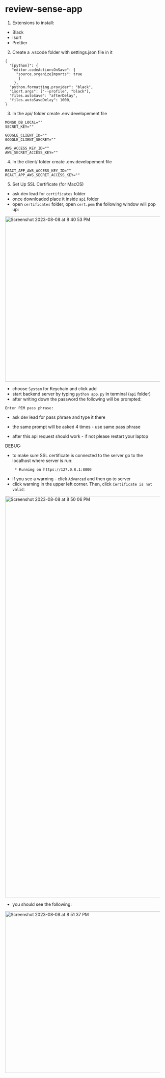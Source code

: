 # review-sense-app

1. Extensions to install:

- Black
- isort 
- Prettier 

2. Create a .vscode folder with settings.json file in it

```
{
  "[python]": {
   "editor.codeActionsOnSave": {
     "source.organizeImports": true
      }
    },
  "python.formatting.provider": "black",
  "isort.args": ["--profile", "black"],
  "files.autoSave": "afterDelay",
  "files.autoSaveDelay": 1000,
}
```

3. In the api/ folder create .env.developement file 

```
MONGO_DB_LOCAL=""
SECRET_KEY=""

GOOGLE_CLIENT_ID=""
GOOGLE_CLIENT_SECRET=""

AWS_ACCESS_KEY_ID=""
AWS_SECRET_ACCESS_KEY=""
```

4. In the client/ folder create .env.developement file 

```
REACT_APP_AWS_ACCESS_KEY_ID=""
REACT_APP_AWS_SECRET_ACCESS_KEY=""
```

5. Set Up SSL Certificate
(for MacOS)
- ask dev lead for `certificates` folder
- once downloaded place it inside `api` folder
- open `certificates` folder, open `cert.pem` the following window will pop up:
<img width="538" alt="Screenshot 2023-08-08 at 8 40 53 PM" src="https://github.com/review-sense/review-sense-app/assets/100636075/9b306ec2-f638-467a-a5fa-e0340e2cea43">

- choose `System` for Keychain and click add
- start backend server by typing `python app.py` in terminal (`api` folder)
- after writing down the password the following will be prompted:
```
Enter PEM pass phrase:
```
- ask dev lead for pass phrase and type it there
- the same prompt will be asked 4 times - use same pass phrase

- after this api request should work - if not please restart your laptop

DEBUG:
- to make sure SSL certificate is connected to the server go to the localhost where server is run:
  ```
   * Running on https://127.0.0.1:8000
  ```
- if you see a warning - click `Advanced` and then go to server
- click warning in the upper left corner. Then, click `Certificate is not valid`:
<img width="1305" alt="Screenshot 2023-08-08 at 8 50 06 PM" src="https://github.com/review-sense/review-sense-app/assets/100636075/aade5690-a6f2-49ba-803d-41f12f191350">

- you should see the following:
<img width="526" alt="Screenshot 2023-08-08 at 8 51 37 PM" src="https://github.com/review-sense/review-sense-app/assets/100636075/b36b1868-c6de-4b45-a0dc-fe8379dab6ae">


